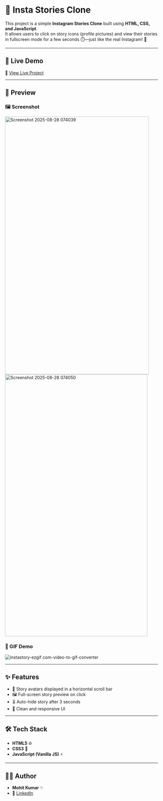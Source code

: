 # 📸 Insta Stories Clone  

This project is a simple **Instagram Stories Clone** built using **HTML, CSS, and JavaScript**.  
It allows users to click on story icons (profile pictures) and view their stories in fullscreen mode for a few seconds ⏱️—just like the real Instagram! 🚀  

---
## 🚀 Live Demo  
🔗 [View Live Project](https://insta-stories-views.netlify.app/)  

---

## 📸 Preview  

### 🖼️ Screenshot  

<img width="474" height="846" alt="Screenshot 2025-08-28 074039" src="https://github.com/user-attachments/assets/cccc5599-eaa5-41c9-b3f6-a7ef89418db2" />

<img width="469" height="860" alt="Screenshot 2025-08-28 074050" src="https://github.com/user-attachments/assets/e8fc2ea5-feaf-48d2-b4a5-783d88e9b73b" />

### 🎥 GIF Demo  

![instastory-ezgif com-video-to-gif-converter](https://github.com/user-attachments/assets/fda9de1c-ba07-4293-b8f4-12a3843a51e3)

---

## ✨ Features  
- 👤 Story avatars displayed in a horizontal scroll bar  
- 🖼️ Full-screen story preview on click  
- ⏳ Auto-hide story after 3 seconds  
- 🎨 Clean and responsive UI  

---

## 🛠️ Tech Stack  
- **HTML5** 🌐  
- **CSS3** 🎨  
- **JavaScript (Vanilla JS)** ⚡  

---

## 👨‍💻 Author  
- **Mohit Kumar** ✨  
- 🔗 [LinkedIn](https://www.linkedin.com/in/mohit-kumar16/)  
